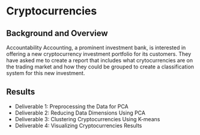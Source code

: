 # Cryptocurrencies

## Background and Overview
Accountability Accounting, a prominent investment bank, is interested in offering a new cryptocurrency investment portfolio for its customers. They have asked me to create a report that includes what crytocurrencies are on the trading market and how they could be grouped to create a classification system for this new investment. 

## Results
* Deliverable 1: Preprocessing the Data for PCA
* Deliverable 2: Reducing Data Dimensions Using PCA
* Deliverable 3: Clustering Cryptocurrencies Using K-means
* Deliverable 4: Visualizing Cryptocurrencies Results
